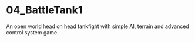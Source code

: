 # 04_BattleTank1
An open world head on head tankfight with simple AI, terrain and advanced control system game.

